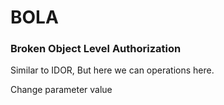 # BOLA

### Broken Object Level Authorization

Similar to IDOR, But here we can operations here.

Change parameter value 

